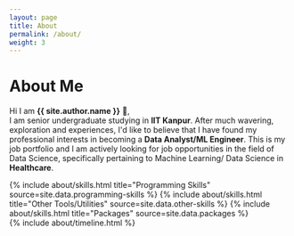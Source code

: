 ```yaml
---
layout: page
title: About
permalink: /about/
weight: 3
---
```


# **About Me**

Hi I am **{{ site.author.name }}** :wave:,<br>
I am senior undergraduate studying in **IIT Kanpur**. After much wavering, exploration and experiences, I'd like to believe that I have found my professional interests in becoming a **Data Analyst/ML Engineer**. This is my job portfolio and I am actively looking for job opportunities in the field of Data Science, specifically pertaining to Machine Learning/ Data Science in **Healthcare**.  

<div class="row">
{% include about/skills.html title="Programming Skills" source=site.data.programming-skills %}
{% include about/skills.html title="Other Tools/Utilities" source=site.data.other-skills %}
{% include about/skills.html title="Packages" source=site.data.packages %}
</div>

<div class="row">
{% include about/timeline.html %}
</div>